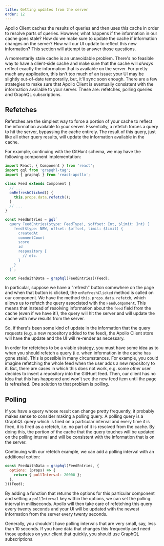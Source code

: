 ```yaml
---
title: Getting updates from the server
order: 12
---
```


Apollo Client caches the results of queries and then uses this cache in order to resolve parts of queries. However, what happens if the information in our cache goes stale? How do we make sure to update the cache if information changes on the server? How will our UI update to reflect this new information? This section will attempt to answer those questions.

A momentarily stale cache is an unavoidable problem. There's no feasible way to have a client-side cache and make sure that the cache will *always* reflect exactly the information that is available on the server. For pretty much any application, this isn't too much of an issue: your UI may be slightly out-of-date temporarily, but, it'll sync soon enough. There are a few strategies to make sure that Apollo Client is eventually consistent with the information available to your server. These are: refetches, polling queries and GraphQL subscriptions.

## Refetches
Refetches are the simplest way to force a portion of your cache to reflect the information available to your server. Essentially, a refetch forces a query to hit the server, bypassing the cache entirely. The result of this query, just like all other query results, will update the information available in the cache.

For example, continuing with the GitHunt schema, we may have the following component implementation:

```javascript
import React, { Component } from 'react';
import gql from 'grapqhl-tag';
import { graphql } from 'react-apollo';

class Feed extends Component {
  // ...
  onRefreshClicked() {
    this.props.data.refetch();
  }
  // ...
}

const FeedEntries = gql`
  query FeedEntries($type: FeedType!, $offset: Int, $limit: Int) {
    feed($type: NEW, offset: $offset, limit: $limit) {
      createdAt
      commentCount
      score
      id
      respository {
        // etc.
      }
    }
  }`;

const FeedWithData = graphql(FeedEntries)(Feed);
```

In particular, suppose we have a "refresh" button somewhere on the page and when that button is clicked, the `onRefreshClicked` method is called on our component. We have the method `this.props.data.refetch`, which allows us to refetch the query associated with the `FeedCompoment`. This means that instead of resolving information about the `feed` field from the cache (even if we have it!), the query will hit the server and will update the cache with new results from the server.

So, if there's been some kind of update in the information that the query requests (e.g. a new repository added to the feed), the Apollo Client store will have the update and the UI will re-render as necessary.

In order for refetches to be a viable strategy, you must have some idea as to when you should refetch a query (i.e. when information in the cache has gone stale). This is possible in many circumstances. For example, you could imagine refetching the whole feed when the user adds a new repository to it. But, there are cases in which this does not work, e.g. some *other* user decides to insert a repository into the GitHunt feed. Then, our client has no idea that this has happened and won't see the new feed item until the page is refreshed. One solution to that problem is polling.

## Polling
If you have a query whose result can change pretty frequently, it probably makes sense to consider making a polling query. A polling query is a GraphQL query which is fired on a particular interval and every time it is fired, it is fired as a refetch, i.e. no part of it is resolved from the cache. By doing this, the portion of the cache that the query touches will be updated on the polling interval and will be consistent with the information that is on the server.

Continuing with our refetch example, we can add a polling interval with an additional option:

```javascript
const FeedWithData = graphql(FeedEntries, {
  options: (props) => {
    return { pollInterval: 20000 };
  },
})(Feed);

```

By adding a function that returns the options for this particular component and setting a `pollInterval` key within the options, we can set the polling interval in milliseconds. Apollo will then take care of refetching this query every twenty seconds and your UI will be updated with the newest information from the server every twenty seconds.

Generally, you shouldn't have polling intervals that are very small, say, less than 10 seconds. If you have data that changes this frequently and need those updates on your client that quickly, you should use GraphQL subscriptions.

<!-- ## Subscriptions -->
